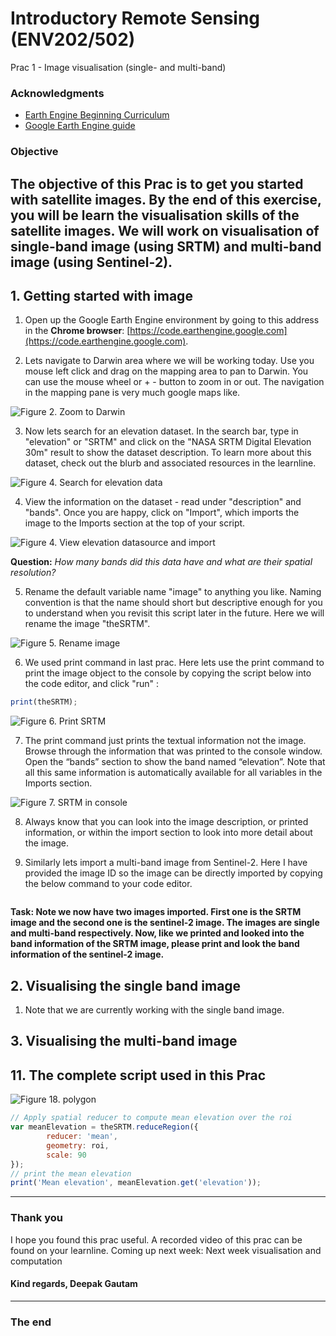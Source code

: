 # Introductory Remote Sensing (ENV202/502)
Prac 1 - Image visualisation (single- and multi-band)


### Acknowledgments 
- [Earth Engine Beginning Curriculum](https://docs.google.com/document/d/1ZxRKMie8dfTvBmUNOO0TFMkd7ELGWf3WjX0JvESZdOE/edit#!)
- [Google Earth Engine guide](https://developers.google.com/earth-engine/guides)

### Objective

The objective of this Prac is to get you started with satellite images. By the end of this exercise, you will be learn the visualisation skills of the satellite images. We will work on visualisation of single-band image (using SRTM) and multi-band image (using Sentinel-2).
---------------------------------------------------
## 1. Getting started with image

1. Open up the Google Earth Engine environment by going to this address in the **Chrome browser**: [https://code.earthengine.google.com](https://code.earthengine.google.com).

2. Lets navigate to Darwin area where we will be working today. Use you mouse left click and drag on the mapping area to pan to Darwin. You can use the mouse wheel or + - button to zoom in or out. The navigation in the mapping pane is very much google maps like.

![Figure 2. Zoom to Darwin](Prac1/navigate2darwin.png)

3. Now lets search for an elevation dataset. In the search bar, type in "elevation" or "SRTM" and click on the "NASA SRTM Digital Elevation 30m" result to show the dataset description. To learn more about this dataset, check out the blurb and associated resources in the learnline.

![Figure 4. Search for elevation data](Prac1/searchelevation.png)

4. View the information on the dataset - read under "description" and "bands". Once you are happy, click on "Import", which imports the image to the Imports section at the top of your script.

![Figure 4. View elevation datasource and import](Prac1/viewinfo.png)

**Question:** *How many bands did this data have and what are their spatial resolution?*

5. Rename the default variable name "image" to anything you like. Naming convention is that the name should short but descriptive enough for you to understand when you revisit this script later in the future. Here we will rename the image "theSRTM".

![Figure 5. Rename image](Prac1/rename.png)

6. We used print command in last prac. Here lets use the print command to print the image object to the console by copying the script below into the code editor, and click "run" :

```JavaScript
print(theSRTM);
```
![Figure 6. Print SRTM](Prac1/printrun.png)


7. The print command just prints the textual information not the image. Browse through the information that was printed to the console window. Open the “bands” section to show the band named “elevation”. Note that all this same information is automatically available for all variables in the Imports section.

![Figure 7. SRTM in console](Prac1/browseprint.png)

8. Always know that you can look into the image description, or printed information, or within the import section to look into more detail about the image. 

9. Similarly lets import a multi-band image from Sentinel-2. Here I have provided the image ID so the image can be directly imported by copying the below command to your code editor. 
```JavaScript

```

**Task: Note we now have two images imported. First one is the SRTM image and the second one is the sentinel-2 image. The images are single and multi-band respectively. Now, like we printed and looked into the band information of the SRTM image, please print and look the band information of the sentinel-2 image.**

## 2. Visualising the single band image

1. Note that we are currently working with the single band image. 

## 3. Visualising the multi-band image




## 11. The complete script used in this Prac

![Figure 18. polygon](Prac01/polygon.png)
```JavaScript
// Apply spatial reducer to compute mean elevation over the roi
var meanElevation = theSRTM.reduceRegion({
        reducer: 'mean',
        geometry: roi,
        scale: 90
});
// print the mean elevation
print('Mean elevation', meanElevation.get('elevation'));
```
-------
### Thank you

I hope you found this prac useful. A recorded video of this prac can be found on your learnline.
Coming up next week: Next week visualisation and computation

#### Kind regards, Deepak Gautam
------
### The end